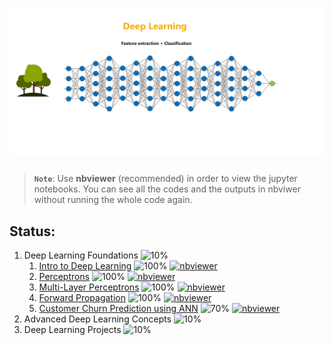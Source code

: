 # ![Deep Learning](data/animations/DL-01.gif)

> **`Note`**: Use **nbviewer** (recommended) in order to view the jupyter notebooks. You can see all the codes and the outputs in nbviwer without running the whole code again.


## Status:

1. Deep Learning Foundations ![10%](https://progress-bar.dev/10)
    1. [Intro to Deep Learning](DL_01_Intro.ipynb) ![100%](https://progress-bar.dev/100) [![nbviewer](https://img.shields.io/badge/render-nbviewer-orange)](https://nbviewer.org/github/ancilcleetus/My-Learning-Journey/blob/main/Deep-Learning/DL_01_Intro.ipynb)
    2. [Perceptrons](DL_02_Perceptrons.ipynb) ![100%](https://progress-bar.dev/100) [![nbviewer](https://img.shields.io/badge/render-nbviewer-orange)](https://nbviewer.org/github/ancilcleetus/My-Learning-Journey/blob/main/Deep-Learning/DL_02_Perceptrons.ipynb)
    3. [Multi-Layer Perceptrons](DL_03_Multi_Layer_Perceptrons.ipynb) ![100%](https://progress-bar.dev/100) [![nbviewer](https://img.shields.io/badge/render-nbviewer-orange)](https://nbviewer.org/github/ancilcleetus/My-Learning-Journey/blob/main/Deep-Learning/DL_03_Multi_Layer_Perceptrons.ipynb)
    4. [Forward Propagation](DL_04_Forward_Propagation.ipynb) ![100%](https://progress-bar.dev/100) [![nbviewer](https://img.shields.io/badge/render-nbviewer-orange)](https://nbviewer.org/github/ancilcleetus/My-Learning-Journey/blob/main/Deep-Learning/DL_04_Forward_Propagation.ipynb)
    5. [Customer Churn Prediction using ANN](DL_05_Customer_Churn_Prediction_using_ANN.ipynb) ![70%](https://progress-bar.dev/70) [![nbviewer](https://img.shields.io/badge/render-nbviewer-orange)](https://nbviewer.org/github/ancilcleetus/My-Learning-Journey/blob/main/Deep-Learning/DL_05_Customer_Churn_Prediction_using_ANN.ipynb)
2. Advanced Deep Learning Concepts ![10%](https://progress-bar.dev/10)
3. Deep Learning Projects ![10%](https://progress-bar.dev/10)

